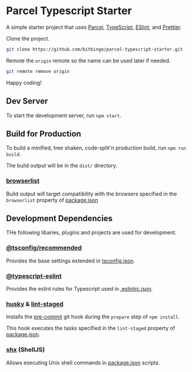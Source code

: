 # Parcel Typescript Starter

A simple starter project that uses [Parcel](https://parceljs.org), [TypeScript](https://www.typescriptlang.org/), [ESlint](https://eslint.org/), and [Prettier](https://prettier.io/).

Clone the project.

```sh
git clone https://github.com/bitbinge/parcel-typescript-starter.git
```

Remote the `origin` remote so the name can be used later if needed.

```sh
git remote remove origin
```

Happy coding!

## Dev Server

To start the development server, run `npm start`.

## Build for Production

To build a minified, tree shaken, code-split'n production build, run `npm run build`.

The build output will be in the `dist/` directory.

### [browserlist](https://github.com/browserslist/browserslist)

Build output will target compatibility with the browsers specified in the `browserlist` property of [package.json](./package.json)

## Development Dependencies

THe following libaries, plugins and projects are used for development.

### [@tsconfig/recommended](https://www.npmjs.com/package/@tsconfig/recommended)

Provides the base settings extended in [tsconfig.json](./tsconfig.json).

### [@typescript-eslint](https://github.com/typescript-eslint/typescript-eslint)

Provides the eslint rules for Typescript used in [.eslintrc.json](./.eslintrc.json).

### [husky](https://github.com/typicode/husky) & [lint-staged](https://github.com/okonet/lint-staged)

Installs the
[pre-commit](./.husky/pre-commit) git hook during the `prepare` step of `npm install`.

This hook executes the tasks specified in the `lint-staged` property of [package.json](./package.json).

### [shx](https://github.com/shelljs/shx) (ShellJS)

Allows executing Unix shell commands in [package.json](./package.json) scripts.
